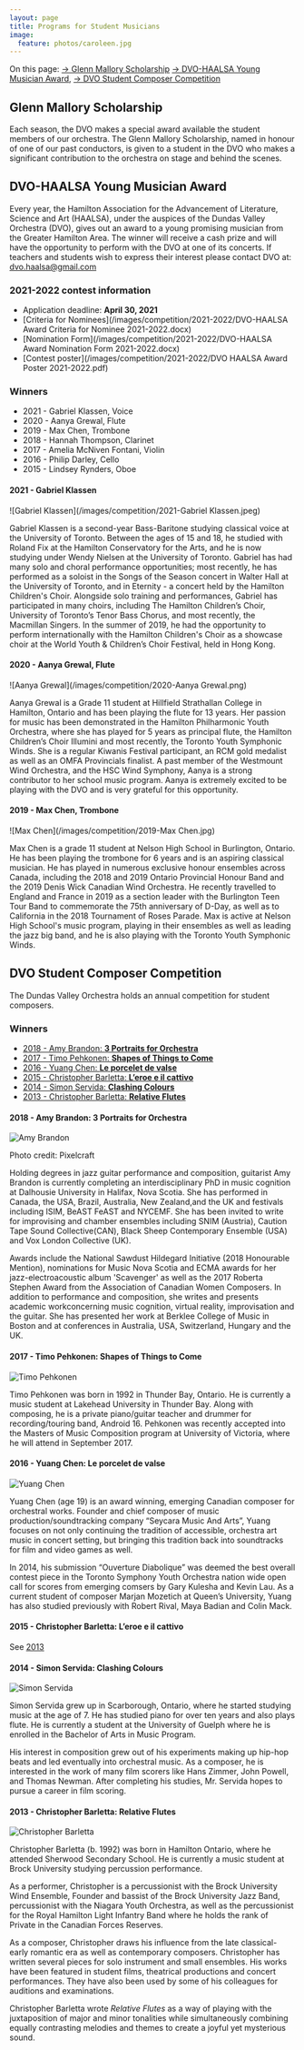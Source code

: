 ```yaml
---
layout: page
title: Programs for Student Musicians
image:
  feature: photos/caroleen.jpg
---
```


On this page:
 [→ Glenn Mallory Scholarship](#glenn-mallory-scholarship)
 [→ DVO-HAALSA Young Musician Award](#dvo-haalsa-young-musician-award),
 [→ DVO Student Composer Competition](#dvo-student-composer-competition)

## Glenn Mallory Scholarship

Each season, the DVO makes a special award available the student members of our orchestra.  The Glenn Mallory Scholarship, named in honour of one of our past conductors, is given to a student in the DVO who makes a significant contribution to the orchestra on stage and behind the scenes.

## DVO-HAALSA Young Musician Award

Every year, the Hamilton Association for the Advancement of Literature, Science and Art (HAALSA), under the auspices of the Dundas Valley Orchestra (DVO), gives out an award to a young promising musician from the Greater Hamilton Area. The winner will receive a cash prize and will have the opportunity to perform with the DVO at one of its concerts. If teachers and students wish to express their interest please contact DVO at: [dvo.haalsa@gmail.com](mailto:dvo.haalsa@gmail.com)

### 2021-2022 contest information

* Application deadline: **April 30, 2021**
* [Criteria for Nominees](/images/competition/2021-2022/DVO-HAALSA Award Criteria for Nominee 2021-2022.docx)
* [Nomination Form](/images/competition/2021-2022/DVO-HAALSA Award Nomination Form 2021-2022.docx)
* [Contest poster](/images/competition/2021-2022/DVO HAALSA Award Poster 2021-2022.pdf)

### Winners

* 2021 - Gabriel Klassen, Voice
* 2020 - Aanya Grewal, Flute
* 2019 - Max Chen, Trombone
* 2018 - Hannah Thompson, Clarinet
* 2017 - Amelia McNiven Fontani, Violin
* 2016 - Philip Darley, Cello
* 2015 - Lindsey Rynders, Oboe

#### 2021 - Gabriel Klassen

![Gabriel Klassen](/images/competition/2021-Gabriel Klassen.jpeg)

Gabriel Klassen is a second-year Bass-Baritone studying classical voice at the University of Toronto. Between the ages of 15 and 18, he studied with Roland Fix at the Hamilton Conservatory for the Arts, and he is now studying under Wendy Nielsen at the University of Toronto. Gabriel has had many solo and choral performance opportunities; most recently, he has performed as a soloist in the Songs of the Season concert in Walter Hall at the University of Toronto, and in Eternity - a concert held by the Hamilton Children's Choir. Alongside solo training and performances, Gabriel has participated in many choirs, including The Hamilton Children’s Choir, University of Toronto’s Tenor Bass Chorus, and most recently, the Macmillan Singers. In the summer of 2019, he had the opportunity to perform internationally with the Hamilton Children's Choir as a showcase choir at the World Youth & Children’s Choir Festival, held in Hong Kong.

#### 2020 - Aanya Grewal, Flute

![Aanya Grewal](/images/competition/2020-Aanya Grewal.png)

Aanya Grewal is a Grade 11 student at Hillfield Strathallan College in Hamilton, Ontario and has been playing the flute for 13 years. Her passion for music has been demonstrated in the Hamilton Philharmonic Youth Orchestra, where she has played for 5 years as principal flute, the Hamilton Children’s Choir Illumini and most recently, the Toronto Youth Symphonic Winds. She is a regular Kiwanis Festival participant, an RCM gold medalist as well as an OMFA Provincials finalist. A past member of the Westmount Wind Orchestra, and the HSC Wind Symphony, Aanya is a strong contributor to her school music program. Aanya is extremely excited to be playing with the DVO and is very grateful for this opportunity.

#### 2019 - Max Chen, Trombone

![Max Chen](/images/competition/2019-Max Chen.jpg)

Max Chen is a grade 11 student at Nelson High School in Burlington, Ontario. He has been playing the trombone for 6 years and is an aspiring classical musician. He has played in numerous exclusive honour ensembles across Canada, including the 2018 and 2019 Ontario Provincial Honour Band and the 2019 Denis Wick Canadian Wind Orchestra. He recently travelled to England and France in 2019 as a section leader with the Burlington Teen Tour Band to commemorate the 75th anniversary of D-Day, as well as to California in the 2018 Tournament of Roses Parade. Max is active at Nelson High School's music program, playing in their ensembles as well as leading the jazz big band, and he is also playing with the Toronto Youth Symphonic Winds.

## DVO Student Composer Competition

The Dundas Valley Orchestra holds an annual competition for student composers.

### Winners

* [2018 - Amy Brandon: **3 Portraits for Orchestra**](#2018)
* [2017 - Timo Pehkonen: **Shapes of Things to Come**](#2017)
* [2016 - Yuang Chen: **Le porcelet de valse**](#2016)
* [2015 - Christopher Barletta: **L’eroe e il cattivo**](#2015)
* [2014 - Simon Servida: **Clashing Colours**](#2014)
* [2013 - Christopher Barletta: **Relative Flutes**](#2013)

#### 2018 - Amy Brandon: 3 Portraits for Orchestra

![Amy Brandon](/images/competition/2018-Brandon.jpg)

Photo credit: Pixelcraft

Holding degrees in jazz guitar performance and composition, guitarist Amy Brandon is currently completing an interdisciplinary PhD in music cognition at Dalhousie University in Halifax, Nova Scotia. She has performed in Canada, the USA, Brazil, Australia, New Zealand,and the UK and festivals including ISIM, BeAST FeAST and NYCEMF. She has been invited to write for improvising and chamber ensembles including SNIM (Austria), Caution Tape Sound Collective(CAN), Black Sheep Contemporary Ensemble (USA) and Vox London Collective (UK).

Awards include the National Sawdust Hildegard Initiative (2018 Honourable Mention), nominations for Music Nova Scotia and ECMA awards for her jazz-electroacoustic album 'Scavenger' as well as the 2017 Roberta Stephen Award from the Association of Canadian Women Composers. In addition to performance and composition, she writes and presents academic workconcerning music cognition, virtual reality, improvisation and the guitar. She has presented her work at Berklee College of Music in Boston and at conferences in Australia, USA, Switzerland, Hungary and the UK.

#### 2017 - Timo Pehkonen: Shapes of Things to Come

![Timo Pehkonen](/images/competition/2017-Pehkonen.jpg)

Timo Pehkonen was born in 1992 in Thunder Bay, Ontario. He is currently a music student at Lakehead University in Thunder Bay. Along with composing, he is a private piano/guitar teacher and drummer for recording/touring band, Android 16. Pehkonen was recently accepted into the Masters of Music Composition program at University of Victoria, where he will attend in September 2017.

#### 2016 - Yuang Chen: Le porcelet de valse

![Yuang Chen](/images/competition/2016-Chen.jpg)

Yuang Chen (age 19) is an award winning, emerging Canadian composer for orchestral works. Founder and chief composer of music production/soundtracking company “Seycara Music And Arts”, Yuang focuses on not only continuing the tradition of accessible, orchestra art music in concert setting, but bringing this tradition back into soundtracks for film and video games as well.

In 2014, his submission “Ouverture Diabolique” was deemed the best overall contest piece in the Toronto Symphony Youth Orchestra nation wide open call for scores from emerging comsers by Gary Kulesha and Kevin Lau. As a current student of composer Marjan Mozetich at Queen’s University, Yuang has also studied previously with Robert Rival, Maya Badian and Colin Mack.

#### 2015 - Christopher Barletta: L’eroe e il cattivo

See [2013](#2013)

#### 2014 - Simon Servida: Clashing Colours

![Simon Servida](/images/competition/2014-Servida.jpg)

Simon Servida grew up in Scarborough, Ontario, where he started studying music at the age of 7. He has studied piano for over ten years and also plays flute. He is currently a student at the University of Guelph where he is enrolled in the Bachelor of Arts in Music Program.

His interest in composition grew out of his experiments making up hip-hop beats and led eventually into orchestral music. As a composer, he is interested in the work of many film scorers like Hans Zimmer, John Powell, and Thomas Newman. After completing his studies, Mr. Servida hopes to pursue a career in film scoring.

#### 2013 - Christopher Barletta: Relative Flutes

![Christopher Barletta](/images/competition/2013-Barletta.png)

Christopher Barletta (b. 1992) was born in Hamilton Ontario, where he attended Sherwood Secondary School. He is currently a music student at Brock University studying percussion performance.

As a performer, Christopher is a percussionist with the Brock University Wind Ensemble, Founder and bassist of the Brock University Jazz Band, percussionist with the Niagara Youth Orchestra, as well as the percussionist for the Royal Hamilton Light Infantry Band where he holds the rank of Private in the Canadian Forces Reserves.

As a composer, Christopher draws his influence from the late classical-early romantic era as well as contemporary composers. Christopher has written several pieces for solo instrument and small ensembles. His works have been featured in student films, theatrical productions and concert performances. They have also been used by some of his colleagues for auditions and examinations.

Christopher Barletta wrote _Relative Flutes_ as a way of playing with the juxtaposition of major and minor tonalities while simultaneously combining equally contrasting melodies and themes to create a joyful yet mysterious sound.
